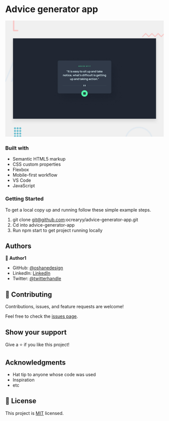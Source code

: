 # Advice generator app

![Design preview for the Advice generator app coding challenge](./design/desktop-preview.jpg)

### Built with

- Semantic HTML5 markup
- CSS custom properties
- Flexbox
- Mobile-first workflow
- VS Code
- JavaScript

### Getting Started

To get a local copy up and running follow these simple example steps.

1. git clone git@github.com:ocrearyy/advice-generator-app.git
2. Cd into advice-generator-app
3. Run npm start to get project running locally

## Authors

👤 **Author1**

- GitHub: [@oshanedesign](https://github.com/oshanedesign)
- LinkedIn: [LinkedIn](https://www.linkedin.com/in/ocreary/)
- Twitter: [@twitterhandle](https://twitter.com/oshanedesign)


## 🤝 Contributing

Contributions, issues, and feature requests are welcome!

Feel free to check the [issues page](../../issues/).

## Show your support

Give a ⭐️ if you like this project!

## Acknowledgments

- Hat tip to anyone whose code was used
- Inspiration
- etc

## 📝 License

This project is [MIT](./MIT.md) licensed.
